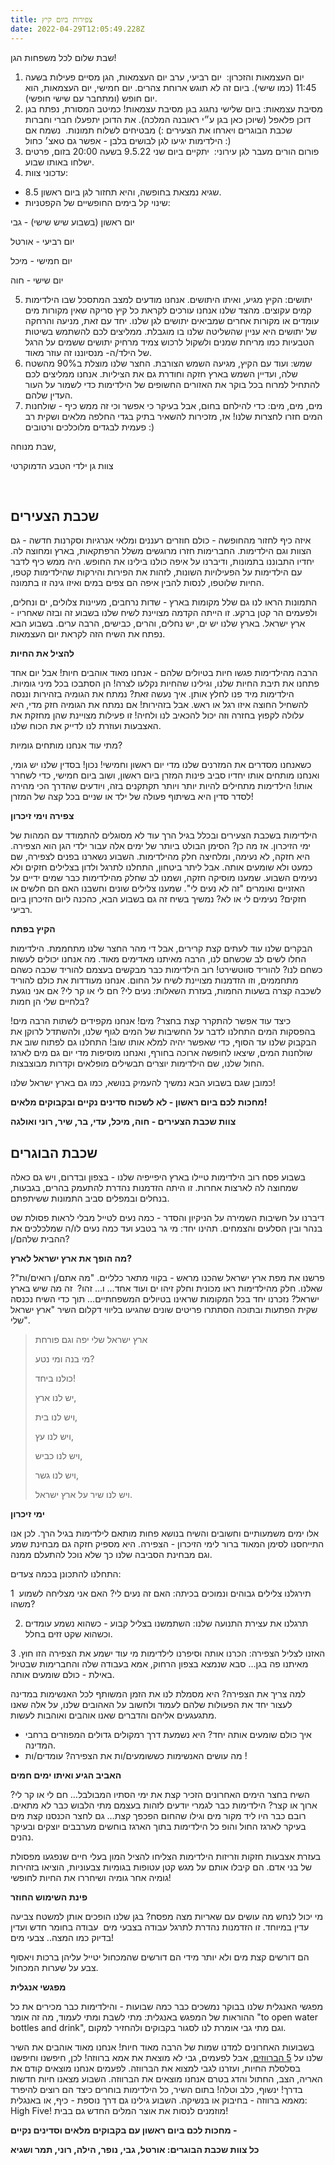 ```yaml
---
title: צפירות ביום קיץ
date: 2022-04-29T12:05:49.228Z
---
```

<!--StartFragment-->

שבת שלום לכל משפחות הגן!

1. יום העצמאות והזכרון:  יום רביעי, ערב יום העצמאות, הגן מסיים פעילות בשעה 11:45 (כמו שישי). ביום זה לא תוגש ארוחת צהרים. יום חמישי, יום העצמאות, הוא יום חופש (ומתחבר עם שישי חופשי).
2. מסיבת עצמאות: ביום שלישי נחגוג בגן מסיבת עצמאות! כמיטב המסורת, נפתח בגן דוכן פלאפל (שיוכן כאן בגן ע״י ראובנה המלכה). את הדוכן יתפעלו חברי וחברות שכבת הבוגרים ויארחו את הצעירים :) מבטיחים לשלוח תמונות.  נשמח אם הילדימות יגיעו לגן לבושים בלבן - אפשר גם טאצ׳ כחול :)  
3. פורום הורים מעבר לגן עירוני:  יתקיים ביום שני 9.5.22 בשעה 20:00 בזום, פרטים ישלחו באותו שבוע. 
4. עדכוני צוות: 

* שגיא נמצאת בחופשה, והיא תחזור לגן ביום ראשון 8.5. 
* שינוי קל בימים החופשיים של הקפטניות: 

יום ראשון (בשבוע שיש שישי) - גבי 

יום רביעי - אורטל 

יום חמישי - מיכל 

יום שישי - חוה 

5. יתושים: הקיץ מגיע, ואיתו היתושים. אנחנו מודעים למצב המתסכל שבו הילדימות קמים עקוצים. מהצד שלנו אנחנו עורכים לקראת כל קיץ סריקה שאין מקורות מים עומדים או מקורות אחרים שמביאים יתושים לגן שלנו. יחד עם זאת, מניעה והרחקה של יתושים היא עניין שהשליטה שלנו בו מוגבלת. ממליצים לכם להשתמש בשיטות הטבעיות כמו מריחת שמנים ולשקול לרכוש צמיד מרחיק יתושים ששמים על הרגל של הילד/ה- מנסיוננו זה עוזר מאוד. 
6. שמש: ועוד עם הקיץ, מגיעה השמש הצורבת. החצר שלנו מוצלת ב90% מהשטח שלה, ועדיין השמש בארץ חזקה וחודרת גם את הציליות. אנחנו ממליצים לכם להתחיל למרוח בכל בוקר את האזורים החשופים של הילדימות כדי לשמור על העור העדין שלהם. 
7. מים, מים, מים: כדי להילחם בחום, אבל בעיקר כי אפשר וכי זה ממש כיף - שולחנות המים חזרו לחצרות שלנו! אז, מזכירות להשאיר בתיק בגדי החלפה מלאים ושקית רב פעמית לבגדים מלוכלכים ורטובים :) 



שבת מנוחה,

צוות גן ילדי הטבע הדמוקרטי

 

## שכבת הצעירים

איזה כיף לחזור מהחופשה - כולם חוזרים רעננים ומלאי אנרגיות וסקרנות חדשה - גם הצוות וגם הילדימות. החברימות חזרו מרוגשים משלל הרפתקאות, בארץ ומחוצה לה. יחדיו התבוננו בתמונות, ודיברנו על איפה כולנו בילינו את החופש. היה ממש כיף לדבר עם הילדימות על הפעילויות השונות, לזהות את הפירות והירקות שהילדימות קטפו, החיות שלוטפו, לנסות להבין איפה הם צפים במים ואיזו גינה זו בתמונה.

התמונות הראו לנו גם שלל מקומות בארץ - שדות נרחבים, מעיינות צלולים, ים ונחלים, ולפעמים הר קטן ברקע. זו הייתה הקדמה מצויינת לשיח שלנו בשבוע זה ובזה שאחריו - ארץ ישראל. בארץ שלנו יש ים, יש נחלים, והרים, כבישים, הרבה ערים. בשבוע הבא נפתח את השיח הזה לקראת יום העצמאות.

**להציל את החיות**

הרבה מהילדימות פגשו חיות בטיולים שלהם - אנחנו מאוד אוהבים חיות! אבל יום אחד פתחנו את תיבת החיות שלנו, וגילינו שהחיות נקלעו לצרה! הן הסתבכו בכל מיני גומיות. הילדימות מיד פנו לחלץ אותן. איך נעשה זאת? נמתח את הגומיה בזהירות וננסה להשחיל החוצה איזו רגל או ראש. אבל בזהירות! אם נמתח את הגומיה חזק מדי, היא עלולה לקפוץ בחזרה וזה יכול להכאיב לנו ולחיה! זו פעילות מצויינת שהן מחזקת את האצבעות ועוזרת לנו לדייק את הכוח שלנו.

מתי עוד אנחנו מותחים גומיות?

כשאנחנו מסדרים את המזרנים שלנו מדי יום ראשון וחמישי! נכון! בסדין שלנו יש גומי, ואנחנו מותחים אותו יחדיו סביב פינות המזרן ביום ראשון, ושוב ביום חמישי, כדי לשחרר אותו! הילדימות מתחילים להיות יותר ויותר תקתקנים בזה, ויודעים שהדרך הכי מהירה לסדר סדין היא בשיתוף פעולה של ילד או שניים בכל קצה של המזרן!

**צפירה וימי זיכרון**

הילדימות בשכבת הצעירים ובכלל בגיל הרך עוד לא מסוגלים להתמודד עם המהות של ימי הזיכרון. אז מה כן? הסימן הבולט ביותר של ימים אלה עבור ילדי הגן הוא הצפירה. היא חזקה, לא נעימה, ומלחיצה חלק מהילדימות. השבוע נשארנו בפנים לצפירה, שם כמעט ולא שומעים אותה. אבל ליתר ביטחון, התחלנו לתרגל ולדון בצלילים חזקים ולא נעימים השבוע. שמענו מוסיקה חזקה, ושמנו לב שחלק מהילדימות כבר שמים ידיים על האזניים ואומרים "זה לא נעים לי". שמענו צלילים שונים וחשבנו האם הם חלשים או חזקים? נעימים לי או לא? נמשיך בשיח זה גם בשבוע הבא, כהכנה ליום הזיכרון ביום רביעי.

**הקיץ בפתח**

הבקרים שלנו עוד לעתים קצת קרירים, אבל די מהר החצר שלנו מתחממת. הילדימות החלו לשים לב שכשחם לנו, הרבה מאיתנו מאדימים מאוד. מה אנחנו יכולים לעשות כשחם לנו? להוריד סווטשירט! רוב הילדימות כבר מבקשים בעצמם להוריד שכבה כשהם מתחממים, וזו הזדמנות מצויינת לשיח על החום. אנחנו מעודדות את כולם להוריד לשכבה קצרה בשעות החמות, בעזרת השאלות: נעים לי? חם לי או קר לי? אם אני נוגעת בלחיים שלי הן חמות?

כיצד עוד אפשר להתקרר קצת בחצר? מים! אנחנו מקפידים לשתות הרבה מים! בהפסקות המים התחלנו לדבר על החשיבות של המים לגוף שלנו, ולהשתדל לרוקן את הבקבוק שלנו עד הסוף, כדי שאפשר יהיה למלא אותו שוב! התחלנו גם לפתוח שוב את שולחנות המים, שיצאו לחופשה ארוכה בחורף, ואנחנו מוסיפות מדי יום גם מים לארגז החול שלנו, שם הילדימות יוצרים תבשילים מופלאים וקדרות מבוצבצות.

כמובן שגם בשבוע הבא נמשיך להעמיק בנושא, כמו גם בארץ ישראל שלנו!

**מחכות לכם ביום ראשון - לא לשכוח סדינים נקיים ובקבוקים מלאים!** 

**צוות שכבת הצעירים - חוה, מיכל, עדי, בר, שיר, רוני ואולגה**



## שכבת הבוגרים

בשבוע פסח רוב הילדימות טיילו בארץ היפייפיה שלנו - בצפון ובדרום, ויש גם כאלה שמחוצה לה לארצות אחרות. זו היתה הזדמנות נהדרת להתעמק בהרים, בגבעות, בנחלים ובמפלים סביב התמונות ששיתפתם. 

דיברנו על חשיבות השמירה על הניקיון והסדר - כמה נעים לטייל מבלי לראות פסולת שט בנהר ובין הסלעים והצמחים. תהינו יחד: מי גר בטבע ועד כמה נעים לו/ה שמלכלכים את ההבית שלהם/ן? 

**מה הופך את ארץ ישראל לארץ?**

פרשנו את מפת ארץ ישראל שהכנו מראש - בקווי מתאר כלליים. "מה אתם/ן רואים/ות"? שאלנו. חלק מהילדימות ראו מכונית וחלק זיהו ים ועוד אחד… ו… זהו?  זה מה שיש בארץ ישראל? נזכרנו יחד בכל המקומות שראינו בטיולים המשפחתיים… תוך כדי השיח נכנסה שקית הפתעות ובתוכה הסתתרו פריטים שונים שהגיעו בליווי דקלום השיר "ארץ ישראל שלי".

> ארץ ישראל שלי יפה וגם פורחת
>
> מי בנה ומי נטע?
>
> כולנו ביחד!
>
> יש לנו ארץ,
>
> ויש לנו בית,
>
> ויש לנו עץ,
>
> ויש לנו כביש,
>
> ויש לנו גשר,
>
> ויש לנו שיר על ארץ ישראל.

**ימי זיכרון**

אלו ימים משמעותיים וחשובים והשיח בנושא פחות מותאם לילדימות בגיל הרך. לכן אנו התייחסנו לסימן המאוד ברור לימי הזיכרון - הצפירה. היא מספיק חזקה גם מבחינת שמע וגם מבחינת הסביבה שלנו כך שלא נוכל להתעלם ממנה. 

התחלנו להתכונן בכמה צעדים:

1  תירגלנו צלילים גבוהים ונמוכים בכיתה: האם זה נעים לי? האם אני מצליחה לשמוע משהו?

2. תרגלנו את עצירת התנועה שלנו: השתמשנו בצליל קבוע - כשהוא נשמע עומדים וכשהוא שקט זזים בחלל. 

3 .האזנו לצליל הצפירה: הכרנו אותה וסיפרנו לילדימות מי עוד ישמע את הצפירה הזו חוץ מאיתנו פה בגן… סבא שנמצא בצפון הרחוק, אמא בעבודה שלה והחברימות שבטיול באילת - כולם שומעים אותה. 

למה צריך את הצפירה? היא מסמלת לנו את הזמן המשותף לכל האנשימות במדינה לעצור יחד את הפעולות שלהם לעמוד ולחשוב על האהובים שלנו, על אלה שאנו מתגעגעים אליהם והדברים שאנו אוהבים ואוהבות לעשות. 

* איך כולם שומעים אותה יחד? היא נשמעת דרך רמקולים גדולים המפוזרים ברחבי המדינה. 
* מה עושים האנשימות כששומעים/ות את הצפירה? עומדים/ות ! 

**האביב הגיע ואיתו ימים חמים** 

השיח בחצר הימים האחרונים הזכיר קצת את ימי הסתיו המבולבל… חם לי או קר לי? ארוך או קצר? הילדימות כבר לגמרי יודעים לזהות בעצמם מתי הלבוש כבר לא מתאים. רובם כבר היו ליד מקור מים וגילו שהחום הפכפך קצת… גם לחצר הכנסנו קצת מים בעיקר לארגז החול והופ כל הילדימות בתוך הארגז בוחשים מערבבים יוצקים ובעיקר נהנים.

בעזרת אצבעות חזקות וזריזות הילדימות הצליחו להציל המון בעלי חיים שנפגעו מפסולת של בני אדם. הם קיבלו אותם על מגש קטן עטופות בגומיות צבעוניות, הוציאו בזהירות גומיה אחר גומיה ושיחררו את החיות לחופשי! 

**פינת השימוש החוזר**

מי יכול לנחש מה עושים עם שאריות מצה מפסח? בגן שלנו הופכים אותן למשטח צביעה עדין במיוחד. זו הזדמנות נהדרת לתרגל עבודה בצבעי מים  עבודה בחומר חדש ועדין בדיוק כמו המצה.. צבעי מים! 

הם דורשים קצת מים ולא יותר מידי הם דורשים שהמכחול יטייל עליהן ברכות ויאסוף צבע על שערות המכחול.

**מפגשי אנגלית**

מפגשי האנגלית שלנו בבוקר נמשכים כבר כמה שבועות - והילדימות כבר מכירים את כל ההוראות של המפגש באנגלית: מתי לשבת ומתי לעמוד, מה זה אומר "to open water bottles and drink", וגם מתי גבי אומרת לנו לסגור בקבוקים ולהחזיר למקום.

בשבועות האחרונים למדנו שמות של הרבה מאוד חיות! אנחנו מאוד אוהבים את השיר שלנו על [5 הברווזים](https://youtu.be/pZw9veQ76fothis), אבל לפעמים, גבי לא מוצאת את אמא ברווזה! לכן, חיפשנו וחיפשנו בסלסלת החיות, ועזרנו לגבי למצוא את הברווזה. לפעמים אנחנו מוצאים קודם את האריה, הצב, החתול והדג בטרם אנחנו מוצאים את הברווזה. השבוע מצאנו חיות חדשות בדרך! ינשוף, כלב וטלה! בתום השיר, כל הילדימות בוחרים כיצד הם רוצים להיפרד מאמא ברווזה - בחיבוק או בנשיקה. השבוע גילינו גם דרך נוספת - כיף, או באנגלית: High Five! מוזמנים לנסות את אוצר המלים החדש גם בבית!

**מחכות לכם ביום ראשון עם בקבוקים מלאים וסדינים נקיים -** 

**כל צוות שכבת הבוגרים: אורטל, גבי, נופר, הילה, רוני, תמר ושגיא**